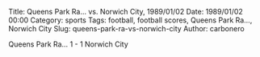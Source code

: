 Title: Queens Park Ra… vs. Norwich City, 1989/01/02
Date: 1989/01/02 00:00
Category: sports
Tags: football, football scores, Queens Park Ra…, Norwich City
Slug: queens-park-ra-vs-norwich-city
Author: carbonero


Queens Park Ra… 1 - 1 Norwich City
